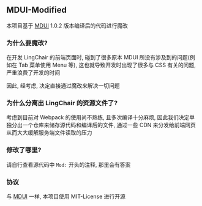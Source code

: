 ## MDUI-Modified

本项目基于 [MDUI](https://github.com/zdhxiong/mdui) 1.0.2 版本编译后的代码进行魔改

### 为什么要魔改?

在开发 LingChair 的前端页面时, 碰到了很多原本 MDUI 所没有涉及到的问题(例如在 Tab 菜单使用 Menu 等), 这也就导致开发时出现了很多与 CSS 有关的问题, 严重浪费了开发的时间

因此, 经考虑, 决定直接通过魔改来解决一切问题

### 为什么分离出 LingChair 的资源文件了?

考虑到目前对 Webpack 的使用尚不熟练, 且多次编译十分麻烦, 因此我们决定单独分出一个仓库来储存源代码和编译后的文件, 通过一些 CDN 来分发给前端网页从而大大缓解服务端文件读取的压力

### 修改了哪里?

请自行查看源代码中 `Mod:` 开头的注释, 那里会有答案

### 协议

与 [MDUI](https://github.com/zdhxiong/mdui) 一样, 本项目使用 MIT-License 进行开源
